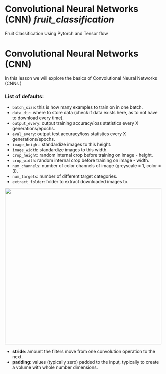 # Convolutional Neural Networks (CNN) *fruit_classification*


Fruit Classification Using Pytorch and Tensor flow



# Convolutional Neural Networks (CNN)

In this lesson we will explore the basics of Convolutional Neural Networks (CNNs )

### List of defaults:


 - `batch_size`: this is how many examples to train on in one batch.
 - `data_dir`: where to store data (check if data exists here, as to not have to download every time).
 - `output_every`: output training accuracy/loss statistics every X generations/epochs.
 - `eval_every`: output test accuracy/loss statistics every X generations/epochs.
 - `image_height`: standardize images to this height.
 - `image_width`: standardize images to this width.
 - `crop_height`: random internal crop before training on image - height.
 - `crop_width`: random internal crop before training on image - width.
 - `num_channels`: number of color channels of image (greyscale = 1, color = 3).
 - `num_targets`: number of different target categories. 
 - `extract_folder`: folder to extract downloaded images to.



<div align="left">
<img src="https://raw.githubusercontent.com/madewithml/images/master/02_Basics/07_Convolutional_Neural_Networks/convolution.gif" width="500">
</div>

* **stride**: amount the filters move from one convolution operation to the next.
* **padding**: values (typically zero) padded to the input, typically to create a volume with whole number dimensions.